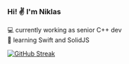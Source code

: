 ### Hi! ✌️ I'm Niklas
    
💻 currently working as senior C++ dev
<br>
🔭 learning Swift and SolidJS

[![GitHub Streak](https://streak-stats.demolab.com?user=vveil&theme=dark&hide_border=false&date_format=j%20M%5B%20Y%5D)](https://git.io/streak-stats)

<!--
**vveil/vveil** is a ✨ _special_ ✨ repository because its `README.md` (this file) appears on your GitHub profile.
&hide_total_contributions=true

Here are some ideas to get you started:

- 🔭 I’m currently working on ...
- 🌱 I’m currently learning ...
- 👯 I’m looking to collaborate on ...
- 🤔 I’m looking for help with ...
- 💬 Ask me about ...
- 📫 How to reach me: ...
- 😄 Pronouns: ...
- ⚡ Fun fact: ...
-->

